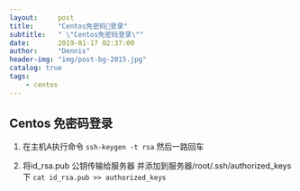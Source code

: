 ```yaml
---
layout:     post
title:      "Centos免密码登录"
subtitle:   " \"Centos免密码登录\""
date:       2019-01-17 02:37:00
author:     "Dennis"
header-img: "img/post-bg-2015.jpg"
catalog: true
tags:
    - centos 
---
```


## Centos 免密码登录

1. 在主机A执行命令 
    `ssh-keygen -t rsa`
   然后一路回车

2. 将id_rsa.pub 公钥传输给服务器 并添加到服务器/root/.ssh/authorized_keys下
  `cat id_rsa.pub >> authorized_keys` 